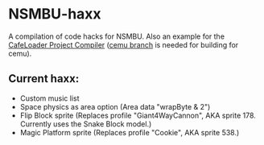 # NSMBU-haxx
A compilation of code hacks for NSMBU. Also an example for the [CafeLoader Project Compiler](https://github.com/aboood40091/CafeLoader-Project-Compiler) ([cemu branch](https://github.com/aboood40091/CafeLoader-Project-Compiler/tree/cemu) is needed for building for cemu).

## Current haxx:
* Custom music list  
* Space physics as area option (Area data "wrapByte & 2")  
* Flip Block sprite (Replaces profile "Giant4WayCannon", AKA sprite 178. Currently uses the Snake Block model.)
* Magic Platform sprite (Replaces profile "Cookie", AKA sprite 538.)  